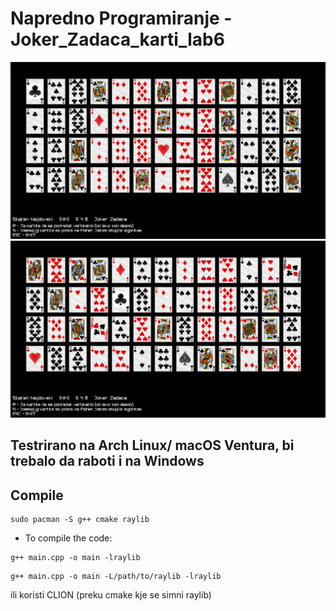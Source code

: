 # Napredno Programiranje - Joker_Zadaca_karti_lab6

![DEMO](demo.png)
![DEMO1](demo1.png)


## Testrirano na Arch Linux/ macOS Ventura, bi trebalo da raboti i na Windows

## Compile
```
sudo pacman -S g++ cmake raylib
```
- To compile the code:
```
g++ main.cpp -o main -lraylib
```
```
g++ main.cpp -o main -L/path/to/raylib -lraylib
```
ili koristi CLION (preku cmake kje se simni raylib)
